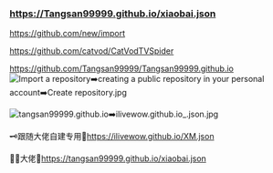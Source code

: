 ### https://Tangsan99999.github.io/xiaobai.json
https://github.com/new/import

https://github.com/catvod/CatVodTVSpider

https://github.com/Tangsan99999/Tangsan99999.github.io
![Import a repository➡️creating a public repository in your personal account➡️Create repository.jpg](https://github.com/ilivewow/ilivewow.github.io/blob/3bda717854cbd170559804e2f73a48a21ae943a8/Import%20a%20repository%E2%9E%A1%EF%B8%8Fcreating%20a%20public%20repository%20in%20your%20personal%20account%E2%9E%A1%EF%B8%8FCreate%20repository.jpg)

![tangsan99999.github.io➡️ilivewow.github.io_.json.jpg](https://github.com/ilivewow/ilivewow.github.io/blob/3bda717854cbd170559804e2f73a48a21ae943a8/tangsan99999.github.io%E2%9E%A1%EF%B8%8Filivewow.github.io_.json.jpg)


🗝️跟随大佬自建专用🔗https://ilivewow.github.io/XM.json

🙏🏻大佬🔗https://tangsan99999.github.io/xiaobai.json
